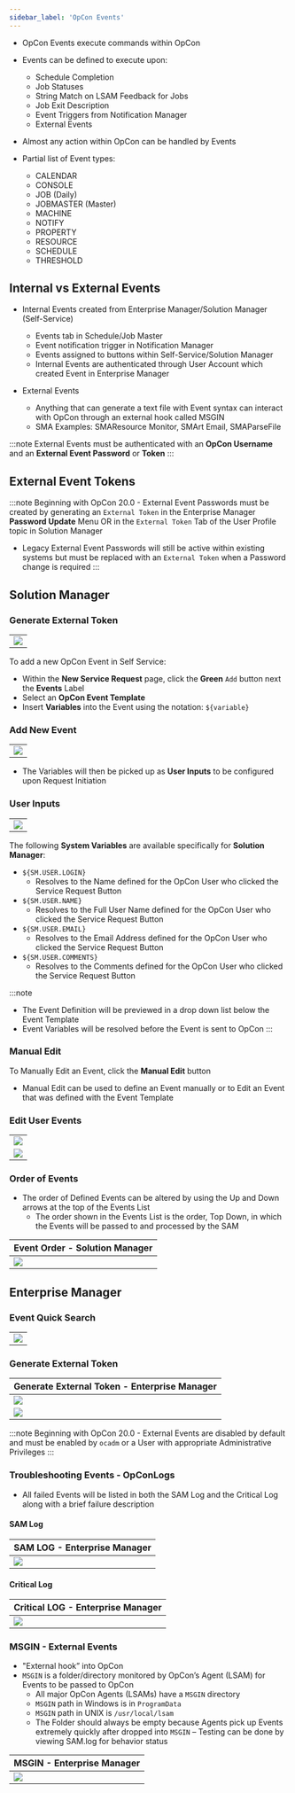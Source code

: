 ```yaml
---
sidebar_label: 'OpCon Events'
---
```


* OpCon Events execute commands within OpCon
* Events can be defined to execute upon:
    * Schedule Completion
    * Job Statuses
    * String Match on LSAM Feedback for Jobs
    * Job Exit Description
    * Event Triggers from Notification Manager
    * External Events

* Almost any action within OpCon can be handled by Events
* Partial list of Event types:
    * CALENDAR
    * CONSOLE
    * JOB (Daily)
    * JOBMASTER (Master)
    * MACHINE
    * NOTIFY
    * PROPERTY
    * RESOURCE
    * SCHEDULE
    * THRESHOLD


## Internal vs External Events

* Internal Events created from Enterprise Manager/Solution Manager (Self-Service)
    * Events tab in Schedule/Job Master
    * Event notification trigger in Notification Manager
    * Events assigned to buttons within Self-Service/Solution Manager
    * Internal Events are authenticated through User Account which created Event in Enterprise Manager

* External Events
    * Anything that can generate a text file with Event syntax can interact with OpCon through an external hook called MSGIN
    * SMA Examples: SMAResource Monitor, SMArt Email, SMAParseFile

:::note
External Events must be authenticated with an **OpCon Username** and an **External Event Password** or **Token**
:::

## External Event Tokens

:::note
Beginning with OpCon 20.0 - External Event Passwords must be created by generating an ```External Token``` in the Enterprise Manager **Password Update** Menu OR in the ```External Token``` Tab of the User Profile topic in Solution Manager

* Legacy External Event Passwords will still be active within existing systems but must be replaced with an ```External Token``` when a Password change is required
:::

## Solution Manager

### Generate External Token

|                                                  |
|--------------------------------------------------|
|![](../static/imgbasic/PictureExternalTokenSM.png)|

To add a new OpCon Event in Self Service:

* Within the **New Service Request** page, click the **Green** ```Add``` button next the **Events** Label
* Select an **OpCon Event Template** 
* Insert **Variables** into the Event using the notation: ```${variable}```

### Add New Event

|                                                |
|------------------------------------------------|
|![](../static/imgbasic/SelfServiceEditEvent.png)|

* The Variables will then be picked up as **User Inputs** to be configured upon Request Initiation

### User Inputs

|                                                         |
|---------------------------------------------------------|
|![](../static/imgbasic/SelfServiceVariableUserInputs.png)|

The following **System Variables** are available specifically for **Solution Manager**:

* ```${SM.USER.LOGIN}```
    * Resolves to the Name defined for the OpCon User who clicked the Service Request Button
* ```${SM.USER.NAME}```
    * Resolves to the Full User Name defined for the OpCon User who clicked the Service Request Button
* ```${SM.USER.EMAIL}```
    * Resolves to the Email Address defined for the OpCon User who clicked the Service Request Button
* ```${SM.USER.COMMENTS}```
    * Resolves to the Comments defined for the OpCon User who clicked the Service Request Button

:::note
* The Event Definition will be previewed in a drop down list below the Event Template
* Event Variables will be resolved before the Event is sent to OpCon
:::

### Manual Edit

To Manually Edit an Event, click the **Manual Edit** button

* Manual Edit can be used to define an Event manually or to Edit an Event that was defined with the Event Template

### Edit User Events

|                                                            |
|------------------------------------------------------------|
|![](../static/imgbasic/SelfServiceEventManualEditButton.png)|
|![](../static/imgbasic/SelfServiceEventManualEditScreen.png)| 

### Order of Events

* The order of Defined Events can be altered by using the Up and Down arrows at the top of the Events List
    * The order shown in the Events List is the order, Top Down, in which the Events will be passed to and processed by the SAM

| Event Order - Solution Manager                                       |
|----------------------------------------------------------------------|
|![](../static/imgbasic/SelfServiceEventOrder.png)                     |

## Enterprise Manager

### Event Quick Search

|                                         |
|-----------------------------------------|
|![](../static/imgbasic/346.png)          |

### Generate External Token

| Generate External Token - Enterprise Manager                        |
|---------------------------------------------------------------------|
|![](../static/imgbasic/PictureExternalTokenMenuEM.png)               |
|![](../static/imgbasic/PictureExternalTokenEM.png)                   |


:::note
Beginning with OpCon 20.0 - External Events are disabled by default and must be enabled by ```ocadm``` or a User with appropriate Administrative Privileges
:::

### Troubleshooting Events - OpConLogs


* All failed Events will be listed in both the SAM Log and the Critical Log along with a brief failure description

#### SAM Log

| SAM LOG - Enterprise Manager                 |
|----------------------------------------------|
|![](../static/imgbasic/347.png)               |

#### Critical Log

| Critical LOG - Enterprise Manager            |
|----------------------------------------------|
|![](../static/imgbasic/348.png)               |

### MSGIN - External Events

* "External hook” into OpCon
* ```MSGIN``` is a folder/directory monitored by OpCon’s Agent (LSAM) for Events to be passed to OpCon
    * All major OpCon Agents (LSAMs) have a ```MSGIN``` directory
    * ```MSGIN``` path in Windows is in ```ProgramData```
    * ```MSGIN``` path in UNIX is ```/usr/local/lsam```
    * The Folder should always be empty because Agents pick up Events extremely quickly after dropped into ```MSGIN``` – Testing can be done by viewing SAM.log for behavior status

| MSGIN - Enterprise Manager                                          |
|---------------------------------------------------------------------|
|![](../static/imgbasic/349.png)                                      |


